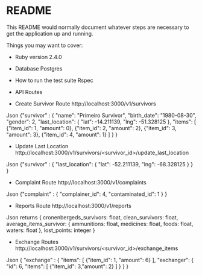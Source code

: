# README

This README would normally document whatever steps are necessary to get the
application up and running.

Things you may want to cover:

* Ruby version  2.4.0

* Database
  Postgres

* How to run the test suite
  Rspec

* API Routes

* Create Survivor Route
http://localhost:3000/v1/survivors

Json
{"survivor" : {
      "name": "Primeiro Survivor",
      "birth_date": "1980-08-30",
      "gender": 2,
      "last_location": {
          "lat": -14.211139,
          "lng": -51.328125
        },
      "items": [
        {"item_id": 1, "amount": 0},
        {"item_id": 2, "amount": 2},
        {"item_id": 3, "amount": 3},
        {"item_id": 4, "amount": 1}
      ]
  }
}

* Update Last Location
http://localhost:3000/v1/survivors/<survivor_id>/update_last_location

Json
{"survivor" : {
      "last_location": {
          "lat": -52.211139,
            "lng": -68.328125
        }
  }
}

* Complaint Route
http://localhost:3000/v1/complaints

Json
{"complaint" : {
      "complainer_id": 4,
      "contaminated_id": 1
  }
}

* Reports Route
http://localhost:3000/v1/reports

Json returns
  {
    cronenbergeds_survivors: float,
    clean_survivors: float,
    average_items_survivor: {
      ammunitions: float,
      medicines: float,
      foods: float,
      waters: float
    },
    lost_points: integer
  }

* Exchange Routes
http://localhost:3000/v1/survivors/<survivor_id>/exchange_items

Json
{
  "exchange" : {
    "items": [
      {"item_id": 1, "amount": 6}
    ],
    "exchanger": {
     "id": 6,
     "items": [
        {"item_id": 3,"amount": 2}
      ]
     }
  }
}